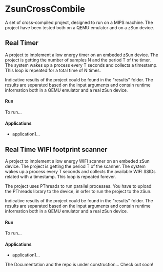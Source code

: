 # ZsunCrossCombile
A set of cross-compiled project, designed to run on a MIPS machine. The project have been tested both on a QEMU emulator and on a zSun device.


## Real Timer
A project to implement a low energy timer on an embeded zSun device. The project is getting the number of samples N and the period T of the timer. The system wakes up a process every T seconds and collects a timestamp. This loop is repeated for a total time of N times. 

Ιndicative results of the project could be found in the "results" folder. The results are separated based on the input arguments and contain runtime information both in a QEMU emulator and a real zSun device.

#### Run
To run...

#### Applications
- application1...

## Real Time WIFI footprint scanner
A project to implement a low energy WIFI scanner on an embeded zSun device. The project is getting the period T of the scanner. The system wakes up a process every T seconds and collects the available WIFI SSIDs related with a timestamp. This loop is repeated forever. 

The project uses PThreads to run parallel processes. You have to upload the PThreads library to the device, in orfer to run the project to the zSun.

Ιndicative results of the project could be found in the "results" folder. The results are separated based on the input arguments and contain runtime information both in a QEMU emulator and a real zSun device.

#### Run
To run...

#### Applications
- application1...

The Documentation and the repo is under construction... Check out soon!
